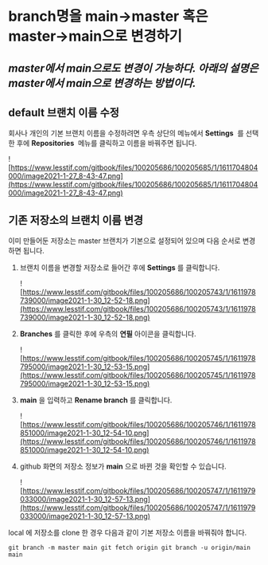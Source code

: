 # branch명을 main→master 혹은 master→main으로 변경하기

## *master에서 main으로도 변경이 가능하다. 아래의 설명은 master에서 main으로 변경하는 방법이다.*

## **default 브랜치 이름 수정**

회사나 개인의 기본 브랜치 이름을 수정하려면 우측 상단의 메뉴에서 **Settings**  를 선택한 후에 **Repositories**  메뉴를 클릭하고 이름을 바꿔주면 됩니다.

![https://www.lesstif.com/gitbook/files/100205686/100205685/1/1611704804000/image2021-1-27_8-43-47.png](https://www.lesstif.com/gitbook/files/100205686/100205685/1/1611704804000/image2021-1-27_8-43-47.png)

## **기존 저장소의 브랜치 이름 변경**

이미 만들어둔 저장소는 master 브랜치가 기본으로 설정되어 있으며 다음 순서로 변경하면 됩니다.

1. 브랜치 이름을 변경할 저장소로 들어간 후에 **Settings** 를 클릭합니다.
    
    ![https://www.lesstif.com/gitbook/files/100205686/100205743/1/1611978739000/image2021-1-30_12-52-18.png](https://www.lesstif.com/gitbook/files/100205686/100205743/1/1611978739000/image2021-1-30_12-52-18.png)
    
2. **Branches** 를 클릭한 후에 우측의 **연필** 아이콘을 클릭합니다.
    
    ![https://www.lesstif.com/gitbook/files/100205686/100205745/1/1611978795000/image2021-1-30_12-53-15.png](https://www.lesstif.com/gitbook/files/100205686/100205745/1/1611978795000/image2021-1-30_12-53-15.png)
    
3. **main** 을 입력하고 **Rename branch** 를 클릭합니다.
    
    ![https://www.lesstif.com/gitbook/files/100205686/100205746/1/1611978851000/image2021-1-30_12-54-10.png](https://www.lesstif.com/gitbook/files/100205686/100205746/1/1611978851000/image2021-1-30_12-54-10.png)
    
4. github 화면의 저장소 정보가 **main** 으로 바뀐 것을 확인할 수 있습니다.
    
    ![https://www.lesstif.com/gitbook/files/100205686/100205747/1/1611979033000/image2021-1-30_12-57-13.png](https://www.lesstif.com/gitbook/files/100205686/100205747/1/1611979033000/image2021-1-30_12-57-13.png)
    

local 에 저장소를 clone 한 경우 다음과 같이 기본 저장소 이름을 바꿔줘야 합니다.

`git branch -m master main
git fetch origin
git branch -u origin/main main`
